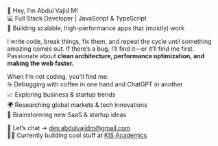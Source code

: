 👋 Hey, I’m Abdul Vajid M!   
💻 Full Stack Developer | JavaScript & TypeScript  
🚀 Building scalable, high-performance apps that (mostly) work

I write code, break things, fix them, and repeat the cycle until something amazing comes out. If there’s a bug, I’ll find it—or it’ll find me first. Passionate about **clean architecture, performance optimization, and making the web faster.**  

When I’m not coding, you’ll find me:  
☕ Debugging with coffee in one hand and ChatGPT in another  
📈 Exploring business & startup trends  
🌍 Researching global markets & tech innovations  
🚀 Brainstorming new SaaS & startup ideas


💌 Let’s chat → [dev.abdulvajidm@gmail.com](mailto:dev.abdulvajidm@gmail.com)  
👨‍💻 Currently building cool stuff at [KIS Academics](https://au.linkedin.com/company/kis-academics)
